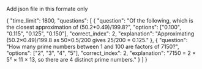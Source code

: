 Add json file in this formate only	

{
    "time_limit": 1800,
    "questions": [
      {
        "question": "Of the following, which is the closest approximation of (50.2*0.49)/199.8?",
        "options": ["0.100", "0.115", "0.125", "0.150"],
        "correct_index": 2,
        "explanation": "Approximating (50.2×0.49)/199.8 as 50×0.5/200 gives 25/200 = 0.125."
      },
      {
        "question": "How many prime numbers between 1 and 100 are factors of 7150?",
        "options": ["2", "3", "4", "5"],
        "correct_index": 2,
        "explanation": "7150 = 2 × 5² × 11 × 13, so there are 4 distinct prime numbers."
      }
    ]
  }
